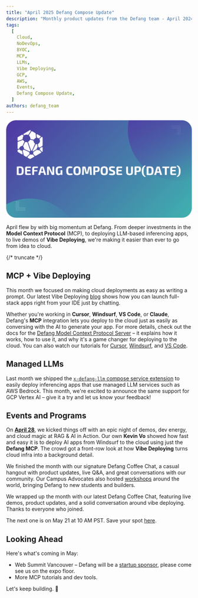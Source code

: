 ```yaml
---
title: "April 2025 Defang Compose Update"
description: "Monthly product updates from the Defang team - April 2024"
tags:
  [
    Cloud,
    NoDevOps,
    BYOC,
    MCP,
    LLMs,
    Vibe Deploying,
    GCP,
    AWS,
    Events,
    Defang Compose Update,
  ]
authors: defang_team
---
```


![Defang Compose Update](/img/defang-compose-update.webp)

April flew by with big momentum at Defang. From deeper investments in the **Model Context Protocol** (MCP), to deploying LLM-based inferencing apps, to live demos of **Vibe Deploying**, we're making it easier than ever to go from idea to cloud.

{/* truncate */}

## MCP + Vibe Deploying

This month we focused on making cloud deployments as easy as writing a prompt. Our latest Vibe Deploying [blog](/blog?_gl=1*1wbnk1m*_ga*MTM4MTE5ODI4NC4xNzQ0MDU0NDMz*_ga_QVJVWN44CW*czE3NDY3NDQwNDckbzQ3JGcxJHQxNzQ2NzQ0NzUzJGowJGwwJGgw) shows how you can launch full-stack apps right from your IDE just by chatting.

Whether you're working in **Cursor**, **Windsurf**, **VS Code**, or **Claude**, Defang's **MCP** integration lets you deploy to the cloud just as easily as conversing with the AI to generate your app. For more details, check out the docs for the [Defang Model Context Protocol Server](/docs/concepts/mcp) – it explains how it works, how to use it, and why it's a game changer for deploying to the cloud. You can also watch our tutorials for [Cursor](https://youtu.be/Aicqp9QQdwk?si=h891XNIN_f_U2-fX), [Windsurf](https://youtu.be/QU4q1eULs1I?si=nmSrXLqHtHRRlCVb), and [VS Code](https://youtu.be/k8NbeKKzqiI?si=BxDNJOw_zHnL433w).

## Managed LLMs

Last month we shipped the [`x-defang-llm` compose service extension](/docs/concepts/managed-llms/managed-language-models) to easily deploy inferencing apps that use managed LLM services such as AWS Bedrock. This month, we're excited to announce the same support for GCP Vertex AI – give it a try and let us know your feedback!

## Events and Programs

On [**April 28**](https://www.linkedin.com/posts/defanglabs_defang-vibecoding-vancouverdev-activity-7323769706681655296-48OA?utm_source=share&utm_medium=member_desktop&rcm=ACoAACNoYXgBadWv4CWLbcKhgSGxWjdmu9e5dFI), we kicked things off with an epic night of demos, dev energy, and cloud magic at RAG & AI in Action. Our own **Kevin Vo** showed how fast and easy it is to deploy AI apps from Windsurf to the cloud using just the **Defang MCP**. The crowd got a front-row look at how **Vibe Deploying** turns cloud infra into a background detail.

We finished the month with our signature Defang Coffee Chat, a casual hangout with product updates, live Q&A, and great conversations with our community. Our Campus Advocates also hosted [workshops](https://www.linkedin.com/feed/update/urn:li:activity:7319584997319802880/) around the world, bringing Defang to new students and builders.

We wrapped up the month with our latest Defang Coffee Chat, featuring live demos, product updates, and a solid conversation around vibe deploying. Thanks to everyone who joined.

The next one is on May 21 at 10 AM PST. Save your spot [here](https://lu.ma/defang-may).

## Looking Ahead

Here's what's coming in May:

- Web Summit Vancouver – Defang will be a [startup sponsor](https://vancouver.websummit.com/appearances/van25/c2ccbb40-9d0f-4fe4-8808-d02de1a15534/defang/), please come see us on the expo floor.
- More MCP tutorials and dev tools.

Let's keep building. 🚀
